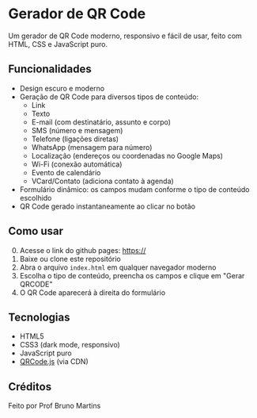 # Gerador de QR Code

Um gerador de QR Code moderno, responsivo e fácil de usar, feito com HTML, CSS e JavaScript puro.

## Funcionalidades

- Design escuro e moderno
- Geração de QR Code para diversos tipos de conteúdo:
  - Link
  - Texto
  - E-mail (com destinatário, assunto e corpo)
  - SMS (número e mensagem)
  - Telefone (ligações diretas)
  - WhatsApp (mensagem para número)
  - Localização (endereços ou coordenadas no Google Maps)
  - Wi-Fi (conexão automática)
  - Evento de calendário
  - VCard/Contato (adiciona contato à agenda)
- Formulário dinâmico: os campos mudam conforme o tipo de conteúdo escolhido
- QR Code gerado instantaneamente ao clicar no botão

## Como usar

0. Acesse o link do github pages: [https://](https://brunomartinsgamedev.github.io/geradorQrCode)
1. Baixe ou clone este repositório
2. Abra o arquivo `index.html` em qualquer navegador moderno
3. Escolha o tipo de conteúdo, preencha os campos e clique em "Gerar QRCODE"
4. O QR Code aparecerá à direita do formulário

## Tecnologias

- HTML5
- CSS3 (dark mode, responsivo)
- JavaScript puro
- [QRCode.js](https://github.com/davidshimjs/qrcodejs) (via CDN)

## Créditos

Feito por Prof Bruno Martins

